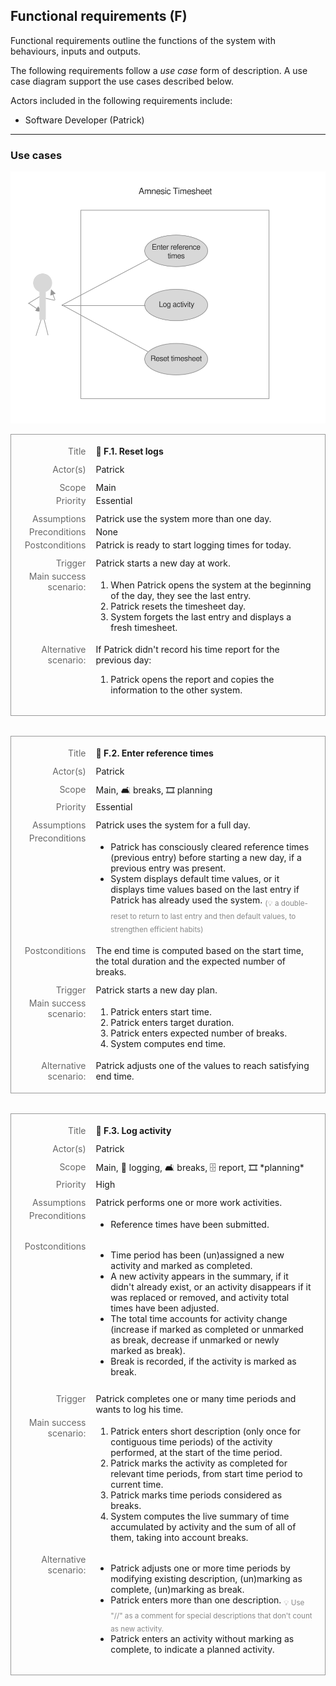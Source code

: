 ## Functional requirements (F)

Functional requirements outline the functions of the system with
behaviours, inputs and outputs.

The following requirements follow a *use case* form of description.
A use case diagram support the use cases described below.

Actors included in the following requirements include:

- Software Developer (Patrick)

---

### Use cases

![Use case diagram](./diagrams/use-case-diagram-amnesic-timesheet.svg)

<style>
.use-case { border: 1px solid #999; padding: 1rem; margin-bottom: 2rem; }
.use-case-row {
  display: block;
  width: 100%;
  padding: .125rem .25rem;
  box-sizing: border-box;
}
.use-case-row-space-after { margin-bottom: .5rem; }
.use-case-row-header {
    display: inline-block;
    width: 25%;
    padding-right: 1rem;
    box-sizing: border-box;
    text-align: right;
    vertical-align: top;
    opacity: .65;
}
.use-case-row-value { display: inline-block; width: 75%; }
.use-case-row-value p { margin: 0; }
.use-case-row-value sub { opacity: .5; }
</style>
<div class="use-case">
  <div class="use-case-row use-case-row-space-after">
    <div class="use-case-row-header">
      <label for="f_1_title">Title</label>
    </div><div class="use-case-row-value">
      <p id="f_1_title"><strong> 📒 F.1. Reset logs</strong></p>
    </div>
  </div>
  <div class="use-case-row use-case-row-space-after">
    <div class="use-case-row-header">
      <label for="f_1_actors">Actor(s)</label>
    </div><div class="use-case-row-value">
      <p id="f_1_actors">Patrick</p>
    </div>
  </div>
  <div class="use-case-row">
    <div class="use-case-row-header">
      <label for="f_1_scope">Scope</label>
    </div><div class="use-case-row-value">
      <p id="f_1_scope">Main</p>
    </div>
  </div>
  <div class="use-case-row use-case-row-space-after">
    <div class="use-case-row-header">
      <label for="f_1_priority">Priority</label>
    </div><div class="use-case-row-value">
      <p id="f_1_priority">Essential</p>
    </div>
  </div>
  <div class="use-case-row">
    <div class="use-case-row-header">
      <label for="f_1_assumptions">Assumptions</label>
    </div><div class="use-case-row-value">
      <p id="f_1_assumptions">Patrick use the system more than one day.</p>
    </div>
  </div>
  <div class="use-case-row">
    <div class="use-case-row-header">
      <label for="f_1_preconditions">Preconditions</label>
    </div><div class="use-case-row-value">
      <p id="f_1_preconditions">None</p>
    </div>
  </div>
  <div class="use-case-row use-case-row-space-after">
    <div class="use-case-row-header">
      <label for="f_1_postconditions">Postconditions</label>
    </div><div class="use-case-row-value">
      <p id="f_1_postconditions">Patrick is ready to start logging times for today.</p>
    </div>
  </div>
  <div class="use-case-row">
    <div class="use-case-row-header">
      <label for="f_1_trigger">Trigger</label>
    </div><div class="use-case-row-value">
      <p id="f_1_trigger">Patrick starts a new day at work.</p>
    </div>
  </div>
  <div class="use-case-row">
    <div class="use-case-row-header">
      <label for="f_1_main_success_scenario">Main success scenario:</label>
    </div><div class="use-case-row-value">
      <ol id="f_1_main_success_scenario">
        <li>When Patrick opens the system at the beginning of the day, they see the 
   last entry.</li>
        <li>Patrick resets the timesheet day.</li>
        <li>System forgets the last entry and displays a fresh timesheet.</li>
      </ol>
    </div>
  </div>
  <div class="use-case-row">
    <div class="use-case-row-header">
      <label for="f_1_alternative_scenario">Alternative scenario:</label>
    </div><div class="use-case-row-value">
      <p id="f_1_alternative_scenario">
        If Patrick didn't record his time report for the previous day:
      </p>
      <ol>
        <li>Patrick opens the report and copies the information to the other system.</li>
      </ol>
    </div>
  </div>
</div>

<div class="use-case">
  <div class="use-case-row use-case-row-space-after">
    <div class="use-case-row-header">
      <label for="f_2_title">Title</label>
    </div><div class="use-case-row-value">
      <p id="f_2_title"><strong> 📒 F.2. Enter reference times</strong></p>
    </div>
  </div>
  <div class="use-case-row use-case-row-space-after">
    <div class="use-case-row-header">
      <label for="f_2_actors">Actor(s)</label>
    </div><div class="use-case-row-value">
      <p id="f_2_actors">Patrick</p>
    </div>
  </div>
  <div class="use-case-row">
    <div class="use-case-row-header">
      <label for="f_2_scope">Scope</label>
    </div><div class="use-case-row-value">
      <p id="f_2_scope">Main, 🛋 breaks, 🎞 planning </p>
    </div>
  </div>
  <div class="use-case-row use-case-row-space-after">
    <div class="use-case-row-header">
      <label for="f_2_priority">Priority</label>
    </div><div class="use-case-row-value">
      <p id="f_2_priority">Essential</p>
    </div>
  </div>
  <div class="use-case-row">
    <div class="use-case-row-header">
      <label for="f_2_assumptions">Assumptions</label>
    </div><div class="use-case-row-value">
      <p id="f_2_assumptions">Patrick uses the system for a full day.</p>
    </div>
  </div>
  <div class="use-case-row">
    <div class="use-case-row-header">
      <label for="f_2_preconditions">Preconditions</label>
    </div><div class="use-case-row-value">
      <ul id="f_2_preconditions">
        <li>Patrick has consciously cleared reference times (previous entry) before starting a new day, if a previous entry was present.</li>
        <li>System displays default time values, or it displays time values based on the last entry if Patrick has already used the system. <sub>(💡 a double-reset to return to last entry and then default values, to strengthen efficient habits)</sub></li>
      </ul>
    </div>
  </div>
  <div class="use-case-row use-case-row-space-after">
    <div class="use-case-row-header">
      <label for="f_2_postconditions">Postconditions</label>
    </div><div class="use-case-row-value">
      <p id="f_2_postconditions">The end time is computed based on the start time, the total duration and the expected number of breaks.</p>
    </div>
  </div>
  <div class="use-case-row">
    <div class="use-case-row-header">
      <label for="f_2_trigger">Trigger</label>
    </div><div class="use-case-row-value">
      <p id="f_2_trigger">Patrick starts a new day plan.</p>
    </div>
  </div>
  <div class="use-case-row">
    <div class="use-case-row-header">
      <label for="f_2_main_success_scenario">Main success scenario:</label>
    </div><div class="use-case-row-value">
      <ol id="f_2_main_success_scenario">
        <li>Patrick enters start time.</li>
        <li>Patrick enters target duration.</li>
        <li>Patrick enters expected number of breaks.</li>
        <li>System computes end time.</li>
      </ol>
    </div>
  </div>
  <div class="use-case-row">
    <div class="use-case-row-header">
      <label for="f_2_alternative_scenario">Alternative scenario:</label>
    </div><div class="use-case-row-value">
      <p id="f_2_alternative_scenario">
        Patrick adjusts one of the values to reach satisfying end time.
      </p>
    </div>
  </div>
</div>

<div class="use-case">
  <div class="use-case-row use-case-row-space-after">
    <div class="use-case-row-header">
      <label for="f_3_title">Title</label>
    </div><div class="use-case-row-value">
      <p id="f_3_title"><strong> 📒 F.3. Log activity</strong></p>
    </div>
  </div>
  <div class="use-case-row use-case-row-space-after">
    <div class="use-case-row-header">
      <label for="f_3_actors">Actor(s)</label>
    </div><div class="use-case-row-value">
      <p id="f_3_actors">Patrick</p>
    </div>
  </div>
  <div class="use-case-row">
    <div class="use-case-row-header">
      <label for="f_3_scope">Scope</label>
    </div><div class="use-case-row-value">
      <p id="f_3_scope">Main, 📝 logging, 🛋 breaks, 🗄 report, 🎞 *planning* </p>
    </div>
  </div>
  <div class="use-case-row use-case-row-space-after">
    <div class="use-case-row-header">
      <label for="f_3_priority">Priority</label>
    </div><div class="use-case-row-value">
      <p id="f_3_priority">High</p>
    </div>
  </div>
  <div class="use-case-row">
    <div class="use-case-row-header">
      <label for="f_3_assumptions">Assumptions</label>
    </div><div class="use-case-row-value">
      <p id="f_3_assumptions">Patrick performs one or more work activities.</p>
    </div>
  </div>
  <div class="use-case-row">
    <div class="use-case-row-header">
      <label for="f_3_preconditions">Preconditions</label>
    </div><div class="use-case-row-value">
      <ul id="f_3_preconditions">
        <li>Reference times have been submitted.</li>
    </div>
  </div>
  <div class="use-case-row use-case-row-space-after">
    <div class="use-case-row-header">
      <label for="f_3_postconditions">Postconditions</label>
    </div><div class="use-case-row-value">
      <ul id="f_3_postconditions">
        <li>Time period has been (un)assigned a new activity and marked as completed.</li>
        <li>A new activity appears in the summary, if it didn't already exist, or an activity disappears if it was replaced or removed, and activity total times have been adjusted.</li>
        <li>The total time accounts for activity change (increase if marked as completed or unmarked as break, decrease if unmarked or newly marked as break).</li>
        <li>Break is recorded, if the activity is marked as break.</li>
      </ul>
    </div>
  </div>
  <div class="use-case-row">
    <div class="use-case-row-header">
      <label for="f_3_trigger">Trigger</label>
    </div><div class="use-case-row-value">
      <p id="f_3_trigger">Patrick completes one or many time periods and wants to log his time.</p>
    </div>
  </div>
  <div class="use-case-row">
    <div class="use-case-row-header">
      <label for="f_3_main_success_scenario">Main success scenario:</label>
    </div><div class="use-case-row-value">
      <ol id="f_3_main_success_scenario">
        <li>Patrick enters short description (only once for contiguous time periods) of the activity performed, at the start of the time period.</li>
        <li>Patrick marks the activity as completed for relevant time periods, from start time period to current time.</li>
        <li>Patrick marks time periods considered as breaks.</li>
        <li>System computes the live summary of time accumulated by activity and the sum of all of them, taking into account breaks.</li>
      </ol>
    </div>
  </div>
  <div class="use-case-row">
    <div class="use-case-row-header">
      <label for="f_3_alternative_scenario">Alternative scenario:</label>
    </div><div class="use-case-row-value">
      <ul id="f_3_alternative_scenario">
        <li>Patrick adjusts one or more time periods by modifying existing description, (un)marking as complete, (un)marking as break.</li>
        <li>Patrick enters more than one description. <sub>💡 Use "//" as a comment for special descriptions that don't count as new activity.</sub></li>
        <li>Patrick enters an activity without marking as complete, to indicate a planned activity.</li>
      </p>
    </div>
  </div>
</div>
